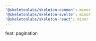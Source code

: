 ```yaml
---
'@skeletonlabs/skeleton-common': minor
'@skeletonlabs/skeleton-svelte': minor
'@skeletonlabs/skeleton-react': minor
---
```


feat: pagination
